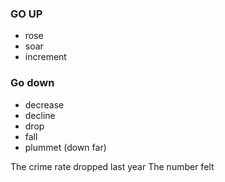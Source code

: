 ### GO UP

- rose
- soar 
- increment


### Go down

- decrease
- decline
- drop
- fall
- plummet (down far)

The crime rate dropped last year
The number felt 
